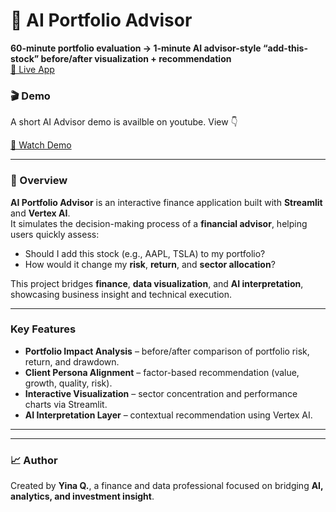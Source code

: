 # 🧠 AI Portfolio Advisor  

**60-minute portfolio evaluation → 1-minute AI advisor-style “add-this-stock” before/after visualization + recommendation**  
[🔗 Live App](https://ai-advisor-add-stock-check-portfolio-impact.streamlit.app/)

### 🎬 Demo 
A short AI Advisor demo is availble on youtube. View 👇 

[🎥 Watch Demo ](https://www.youtube.com/shorts/dcW0Vhvp9Mo)  

---

### 🌟 Overview  
**AI Portfolio Advisor** is an interactive finance application built with **Streamlit** and **Vertex AI**.  
It simulates the decision-making process of a **financial advisor**, helping users quickly assess:  
- Should I add this stock (e.g., AAPL, TSLA) to my portfolio?  
- How would it change my **risk**, **return**, and **sector allocation**?  

This project bridges **finance**, **data visualization**, and **AI interpretation**, showcasing business insight and technical execution.  

---

###  Key Features  
- **Portfolio Impact Analysis** – before/after comparison of portfolio risk, return, and drawdown.  
- **Client Persona Alignment** – factor-based recommendation (value, growth, quality, risk).  
- **Interactive Visualization** – sector concentration and performance charts via Streamlit.  
- **AI Interpretation Layer** – contextual recommendation using Vertex AI.  

---




---

### 📈 Author  
Created by **Yina Q.**, a finance and data professional focused on bridging **AI, analytics, and investment insight**.  
